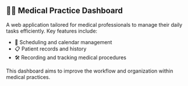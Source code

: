## 👩‍⚕️ Medical Practice Dashboard

A web application tailored for medical professionals to manage their daily tasks efficiently. Key features include:
- 📅 Scheduling and calendar management
- 📋 Patient records and history
- 🛠️ Recording and tracking medical procedures

This dashboard aims to improve the workflow and organization within medical practices.
